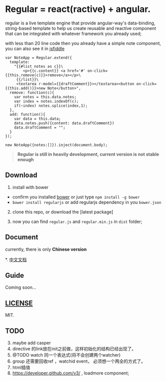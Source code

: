 # Regular = react(ractive) + angular.

regular is a live template engine that provide angular-way's data-binding, string-based template to help us create reusable and reactive component that can be integrated with whatever framework you already used;

with less than 20 line code then you already have a simple note component, you can also see it in [jsfiddle](http://jsfiddle.net/leeluolee/e6yD3/)

```
var NoteApp = Regular.extend({
  template: 
    "{{#list notes as c}}\
        <p>{{c.content}} <a href='#' on-click={{this.remove(c)}}>remove</a></p>\
     {{/list}}\
     <textarea r-model={{draftComment}}></textarea><button on-click={{this.add()}}>new Note</button>",
  remove: function(c){
    var notes = this.data.notes;
    var index = notes.indexOf(c);
    if(~index) notes.splice(index,1);
  },
  add: function(){
    var data = this.data;
    data.notes.push({content: data.draftComment})
    data.draftComment = "";
  }
});

new NoteApp({notes:[]}).inject(document.body);
```


> __Regular is still in heavily development, current version is not stable enough__


## Download

1. install with bower 
  * confirm you installed [bower](https://github.com/bower/bower) or just type `npm install -g bower`
  * `bower install regularjs` or add regularjs dependency in you `bower.json`

2. clone this repo, or download the [latest package]

3. now you can find `regular.js` and `regular.min.js` in `dist` folder;


## Document

currently, there is only __Chinese version__

*. [中文文档](https://github.com/regularjs/regular/wiki/Document/Chinese.md)


## Guide

Coming soon...


## [LICENSE](https://github.com/regularjs/regular/blob/master/LICENSE)

MIT.



## TODO

3. maybe add casper
4. directive 的link放在init之前做，这样初始化的结构已经出现了。
5. @TODO watch 同一个表达式(将不会创建两个watcher)
6. group 还需要回收ref ，watchid event， 必须想一个两全的方式了。
7. html插值
8. https://developer.github.com/v3/ , loadmore  component;





